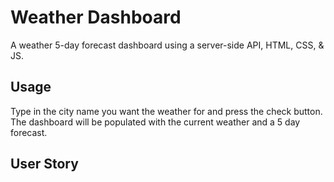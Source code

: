 # Weather Dashboard

A weather 5-day forecast dashboard using a server-side API, HTML, CSS, & JS.

## Usage

Type in the city name you want the weather for and press the check button. The dashboard will be populated with the current weather and a 5 day forecast.

## User Story

